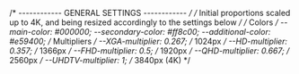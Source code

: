 /* ------------ GENERAL SETTINGS ------------ */
/* Initial proportions scaled up to 4K, and being resized accordingly to the settings below */
  /* Colors */
  --main-color: #000000;
  --secondary-color: #ff8c00;
  --additional-color: #e59400;
  /* Multipliers */
  --XGA-multiplier: 0.267; /* 1024px */
  --HD-multiplier: 0.357; /* 1366px */
  --FHD-multiplier: 0.5; /* 1920px */
  --QHD-multiplier: 0.667; /* 2560px */
  --UHDTV-multiplier: 1; /* 3840px (4K) */

